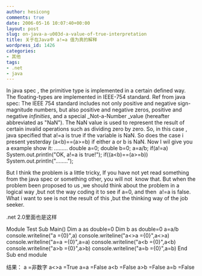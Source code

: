 ```yaml
---
author: hesicong
comments: true
date: 2006-05-16 10:07:40+00:00
layout: post
slug: on-java-a-u003d-a-value-of-true-interpretation
title: 关于在Java中 a!=a 值为真的解释
wordpress_id: 1426
categories:
- 其他
tags:
- .net
- java
---
```


In java spec , the primitive type is implemented in a certain defined way. The floating-types are implemented in IEEE-754 standard.
Ref from java spec:
The IEEE 754 standard includes not only positive and negative sign-magnitude numbers, but also positive and negative zeros, positive and negative _infinities_, and a special _Not-a-Number _value (hereafter abbreviated as "NaN"). The NaN value is used to represent the result of certain invalid operations such as dividing zero by zero.
So, in this case , java specified that a!=a is true if the variable is NaN. So does the case i present yesterday (a<b)==(a>=b) if either a or b is NaN.
Now I wil give you a example show it:
.........
double a=0;
double b=0;
a=a/b;
if(a!=a) System.out.println("OK, a!=a is true!");
if((a<b)==(a>=b)) System.out.println("........");

But I think the problem is a little tricky, If you have not yet read something from the java spec or something other, you will not  know that. But when the problem been proposed to us ,we should think about the problem in a logical way ,but not the way coding it to see if a=0, and then  a!=a is false. What i want to see is not the result of this ,but the thinking way of the job seeker.

.net 2.0里面也是这样

Module Test
Sub Main()
Dim a as double=0
Dim b as double=0
a=a/b
console.writeline("a ={0}",a)
console.writeline("a<>a ={0}",a<>a)
console.writeline("a=a ={0}",a=a)
console.writeline("a<b ={0}",a<b)
console.writeline("a>b ={0}",a>b)
console.writeline("a=b ={0}",a=b)
End Sub
end module

结果：
a =非数字
a<>a =True
a=a =False
a<b =False
a>b =False
a=b =False
